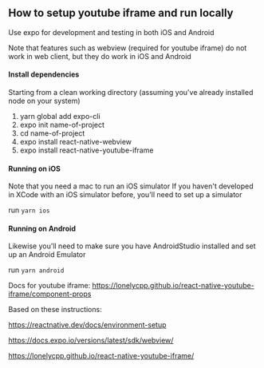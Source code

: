 ## How to setup youtube iframe and run locally

Use expo for development and testing in both iOS and Android

Note that features such as webview (required for youtube iframe) do not work in web client, but they do work in iOS and Android

#### Install dependencies
Starting from a clean working directory
(assuming you've already installed node on your system)
1. yarn global add expo-cli
1. expo init name-of-project
1. cd name-of-project
1. expo install react-native-webview
1. expo install react-native-youtube-iframe

#### Running on iOS
Note that you need a mac to run an iOS simulator
If you haven't developed in XCode with an iOS simulator before, you'll need to set up a simulator

run `yarn ios`

#### Running on Android
Likewise you'll need to make sure you have AndroidStudio installed and set up an Android Emulator

run `yarn android`

Docs for youtube iframe: https://lonelycpp.github.io/react-native-youtube-iframe/component-props

Based on these instructions:

https://reactnative.dev/docs/environment-setup

https://docs.expo.io/versions/latest/sdk/webview/

https://lonelycpp.github.io/react-native-youtube-iframe/

